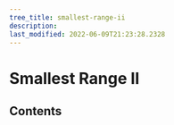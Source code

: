 ```yaml
---
tree_title: smallest-range-ii
description: 
last_modified: 2022-06-09T21:23:28.2328
---
```


# Smallest Range II

## Contents
